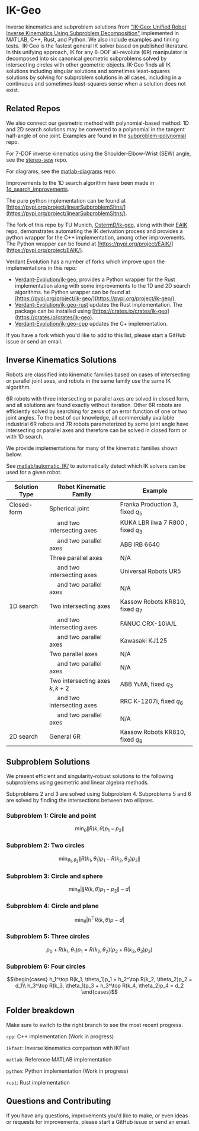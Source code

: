 # IK-Geo
Inverse kinematics and subproblem solutions from ["IK-Geo: Unified Robot Inverse Kinematics Using Subproblem Decomposition"](https://arxiv.org/abs/2211.05737) implemented in MATLAB, C++, Rust, and Python. We also include examples and timing tests.  IK-Geo is the fastest general IK solver based on published literature. In this unifying approach, IK for any 6-DOF all-revolute (6R) manipulator is decomposed into six canonical geometric subproblems solved by intersecting circles with other geometric objects. IK-Geo finds all IK solutions including singular solutions and sometimes least-squares solutions by solving for subproblem solutions in all cases, including in a continuous and sometimes least-squares sense when a solution does not exist.

## Related Repos

We also connect our geometric method with polynomial-based method: 1D and 2D search solutions may be converted to a polynomial in the tangent half-angle of one joint. Examples are found in the [subproblem-polynomial](https://github.com/rpiRobotics/subproblem-polynomial) repo.

For 7-DOF inverse kinematics using the Shoulder-Elbow-Wrist (SEW) angle, see the [stereo-sew](https://github.com/rpiRobotics/stereo-sew) repo.

For diagrams, see the [matlab-diagrams](https://github.com/aelias36/matlab-diagrams) repo.

Improvements to the 1D search algorithm have been made in [1d_search_improvements](https://github.com/rpiRobotics/1d_search_improvements).

The pure python implementation can be found at [https://pypi.org/project/linearSubproblemSltns/](https://pypi.org/project/linearSubproblemSltns/).

The fork of this repo by TU Munich, [OstermD/ik-geo](https://github.com/OstermD/ik-geo), along with their [EAIK](https://github.com/OstermD/EAIK) repo, demonstrates automating the IK derivation process and provides a python wrapper for the C++ implementation, among other improvements. The Python wrapper can be found at [https://pypi.org/project/EAIK/](https://pypi.org/project/EAIK/).

Verdant Evolution has a number of forks which improve upon the implementations in this repo:
*  [Verdant-Evolution/ik-geo](https://github.com/Verdant-Evolution/ik-geo), provides a Python wrapper for the Rust implementation along with some improvements to the 1D and 2D search algorithms. he Python wrapper can be found at [https://pypi.org/project/ik-geo/](https://pypi.org/project/ik-geo/).
* [Verdant-Evolution/ik-geo-rust](https://github.com/Verdant-Evolution/ik-geo-rust) updates the Rust implementation. The package can be installed using [https://crates.io/crates/ik-geo](https://crates.io/crates/ik-geo).
* [Verdant-Evolution/ik-geo-cpp](https://github.com/Verdant-Evolution/ik-geo-cpp) updates the C+ implementation.

If you have a fork which you'd like to add to this list, please start a GitHub issue or send an email.

## Inverse Kinematics Solutions
Robots are classified into kinematic families based on cases of intersecting or parallel joint axes, and robots in the same family use the same IK algorithm.

6R robots with three intersecting or parallel axes are solved in closed form, and all solutions are found exactly without iteration. Other 6R robots are efficiently solved by searching for zeros of an error function of one or two joint angles. To the best of our knowledge, all commercially available industrial 6R robots and 7R robots parameterized by some joint angle have intersecting or parallel axes and therefore can be solved in closed form or with 1D search.

We provide implementations for many of the kinematic families shown below.

See [matlab/automatic_IK/](matlab/automatic_IK/) to automatically detect which IK solvers can be used for a given robot.


| Solution Type | Robot Kinematic Family                             | Example                            |
| ------------- | -------------------------------------------------- | ---------------------------------- |
| Closed-form   | Spherical joint                                    | Franka Production 3, fixed $q_5$   |
|               | &nbsp;&nbsp;&nbsp;&nbsp; and two intersecting axes | KUKA LBR iiwa 7 R800 , fixed $q_3$ |
|               | &nbsp;&nbsp;&nbsp;&nbsp; and two parallel axes     | ABB IRB 6640                       |
|               | Three parallel axes                                | N/A                                |
|               | &nbsp;&nbsp;&nbsp;&nbsp; and two intersecting axes | Universal Robots UR5               |
|               | &nbsp;&nbsp;&nbsp;&nbsp; and two parallel axes     | N/A                                |
| 1D search     | Two intersecting axes                              | Kassow Robots KR810, fixed $q_7$   |
|               | &nbsp;&nbsp;&nbsp;&nbsp; and two intersecting axes | FANUC CRX-10iA/L                   |
|               | &nbsp;&nbsp;&nbsp;&nbsp; and two parallel axes     | Kawasaki KJ125                     |
|               | Two parallel axes                                  | N/A                                |
|               | &nbsp;&nbsp;&nbsp;&nbsp; and two parallel axes     | N/A                                |
|               | Two intersecting axes $k, k+2$                     | ABB YuMi, fixed $q_3$              |
|               | &nbsp;&nbsp;&nbsp;&nbsp; and two intersecting axes | RRC K-1207i, fixed $q_6$           |
|               | &nbsp;&nbsp;&nbsp;&nbsp; and two parallel axes     | N/A                                |
| 2D search     | General 6R                                         | Kassow Robots KR810, fixed $q_6$   |

## Subproblem Solutions
We present efficient and singularity-robust solutions to the following subproblems using geometric and linear algebra methods.

Subproblems 2 and 3 are solved using Subproblem 4. Subproblems 5 and 6 are solved by finding the intersections between two ellipses.

### Subproblem 1: Circle and point

$$\min_\theta \lVert R(k,\theta)p_1 - p_2\rVert$$

### Subproblem 2: Two circles

$$\min_{\theta_1,\theta_2} \lVert R(k_1,\theta_1)p_1 - R(k_2,\theta_2)p_2\rVert$$

### Subproblem 3: Circle and sphere

$$\min_\theta \lvert \lVert R(k,\theta)p_1-p_2\rVert-d\rvert$$

### Subproblem 4: Circle and plane

$$\min_\theta \lvert h^\top R(k,\theta)p -d \rvert$$

### Subproblem 5: Three circles

$$ p_0 + R(k_1,\theta_1)p_1=
 R(k_2,\theta_2)(p_2+ R(k_3,\theta_3)p_3)$$

### Subproblem 6: Four circles

$$\begin{cases}
    h_1^\top R(k_1, \theta_1)p_1 + h_2^\top R(k_2, \theta_2)p_2 = d_1\\
    h_3^\top R(k_3, \theta_1)p_3 + h_3^\top R(k_4, \theta_2)p_4 = d_2
\end{cases}$$

## Folder breakdown
Make sure to switch to the right branch to see the most recent progress.

`cpp`: C++ implementation (Work in progress)

`ikfast`: Inverse kinematics comparison with IKFast

`matlab`: Reference MATLAB implementation

`python`: Python implementation (Work in progress)

`rust`: Rust implementation

## Questions and Contributing
If you have any questions, improvements you'd like to make, or even ideas or requests for improvements, please start a GitHub issue or send an email. 
